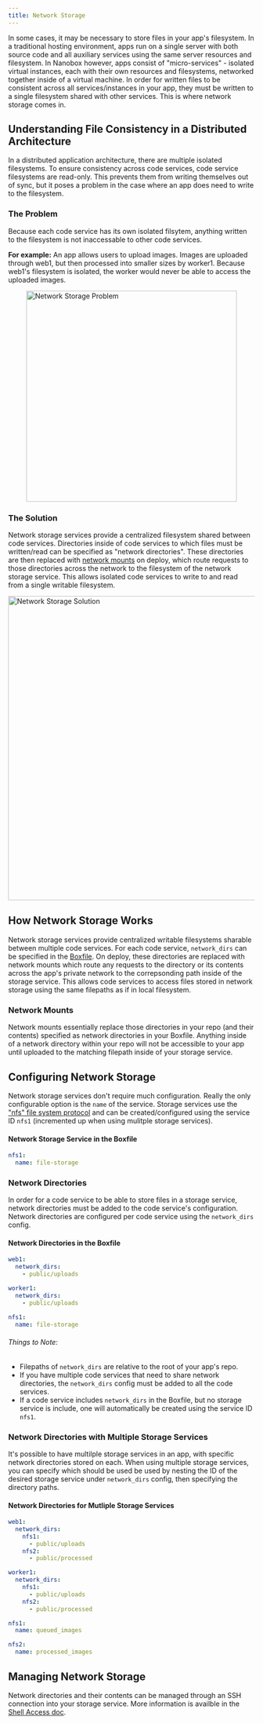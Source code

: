 ```yaml
---
title: Network Storage
---
```


In some cases, it may be necessary to store files in your app's filesystem. In a traditional hosting environment, apps run on a single server with both source code and all auxiliary services using the same server resources and filesystem. In Nanobox however, apps consist of "micro-services" - isolated virtual instances, each with their own resources and filesystems, networked together inside of a virtual machine. In order for written files to be consistent across all services/instances in your app, they must be written to a single filesystem shared with other services. This is where network storage comes in.

## Understanding File Consistency in a Distributed Architecture

In a distributed application architecture, there are multiple isolated filesystems. To ensure consistency across code services, code service filesystems are read-only. This prevents them from writing themselves out of sync, but it poses a problem in the case where an app does need to write to the filesystem.

### The Problem
Because each code service has its own isolated filsytem, anything written to the filesystem is not inaccessable to other code services.

**For example:** An app allows users to upload images. Images are uploaded through web1, but then processed into smaller sizes by worker1. Because web1's filesystem is isolated, the worker would never be able to access the uploaded images.

<img alt="Network Storage Problem" src="/images/network-storage-problem.svg" width="430" style="display: block; margin: 0 auto;">

### The Solution
Network storage services provide a centralized filesystem shared between code services. Directories inside of code services to which files must be written/read can be specified as "network directories". These directories are then replaced with [network mounts](#network-mounts) on deploy, which route requests to those directories across the network to the filesystem of the network storage service. This allows isolated code services to write to and read from a single writable filesystem. 

<img alt="Network Storage Solution" src="/images/network-storage-solution.svg" width="620" style="display: block; margin: 0 auto;">

## How Network Storage Works
Network storage services provide centralized writable filesystems sharable between multiple code services. For each code service, `network_dirs` can be specified in the [Boxfile](/getting-started/boxfile). On deploy, these directories are replaced with network mounts which route any requests to the directory or its contents across the app's private network to the correpsonding path inside of the storage service. This allows code services to access files stored in network storage using the same filepaths as if in local filesystem.

<h3 id="network-mounts">Network Mounts</h3>
Network mounts essentially replace those directories in your repo (and their contents) specified as network directories in your Boxfile. Anything inside of a network directory within your repo will not be accessible to your app until uploaded to the matching filepath inside of your storage service.

## Configuring Network Storage
Network storage services don't require much configuration. Really the only configurable option is the `name` of the service. Storage services use the <a href="https://en.wikipedia.org/wiki/Network_File_System" target="_blank">"nfs" file system protocol</a> and can be created/configured using the service ID `nfs1` (incremented up when using mulitple storage services). 

#### Network Storage Service in the Boxfile
```yaml
nfs1:
  name: file-storage
```

### Network Directories
In order for a code service to be able to store files in a storage service, network directories must be added to the code service's configuration. Network directories are configured per code service using the `network_dirs` config.

#### Network Directories in the Boxfile
```yaml
web1:
  network_dirs:
    - public/uploads

worker1:
  network_dirs:
    - public/uploads

nfs1:
  name: file-storage
```

###### Things to Note:
- Filepaths of `network_dirs` are relative to the root of your app's repo.
- If you have multiple code services that need to share network directories, the `network_dirs` config must be added to all the code services.
- If a code service includes `network_dirs` in the Boxfile, but no storage service is include, one will automatically be created using the service ID `nfs1`.

### Network Directories with Multiple Storage Services
It's possible to have multilple storage services in an app, with specific network directories stored on each. When using multiple storage services, you can specify which should be used be used by nesting the ID of the desired storage service under `network_dirs` config, then specifying the directory paths.

#### Network Directories for Mutliple Storage Services
```yaml
web1:
  network_dirs:
    nfs1:
      - public/uploads
    nfs2:
      - public/processed

worker1:
  network_dirs:
    nfs1:
      - public/uploads
    nfs2:
      - public/processed

nfs1:
  name: queued_images

nfs2:
  name: processed_images
```

## Managing Network Storage
Network directories and their contents can be managed through an SSH connection into your storage service. More information is availble in the [Shell Access doc](/getting-started/shell-access).
